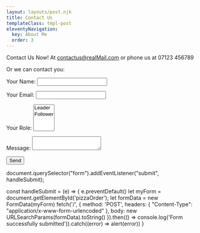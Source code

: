 ```yaml
---
layout: layouts/post.njk
title: Contact Us
templateClass: tmpl-post
eleventyNavigation:
  key: About Me
  order: 3
---
```


Contact Us Now!
At contactus@realMail.com or phone us at 07123 456789

Or we can contact you:

<form name="contact" method="POST" data-netlify="true">
  <p>
    <label>Your Name: <input type="text" name="name" /></label>   
  </p>
  <p>
    <label>Your Email: <input type="email" name="email" /></label>
  </p>
  <p>
    <label>Your Role: <select name="role[]" multiple>
      <option value="leader">Leader</option>
      <option value="follower">Follower</option>
    </select></label>
  </p>
  <p>
    <label>Message: <textarea name="message"></textarea></label>
  </p>
  <p>
    <button type="submit">Send</button>
  </p>
</form>

document.querySelector("form").addEventListener("submit", handleSubmit);

const handleSubmit = (e) => {
  e.preventDefault()
  let myForm = document.getElementById('pizzaOrder');
  let formData = new FormData(myForm)
  fetch('/', {
    method: 'POST',
    headers: { "Content-Type": "application/x-www-form-urlencoded" },
    body: new URLSearchParams(formData).toString()
  }).then(() => console.log('Form successfully submitted')).catch((error) =>
    alert(error))
}
